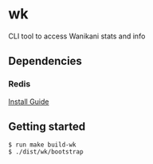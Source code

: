 # wk
CLI tool to access Wanikani stats and info

## Dependencies
### Redis
[Install Guide](https://redis.io/docs/getting-started/installation/)

## Getting started
```
$ run make build-wk
$ ./dist/wk/bootstrap
```
